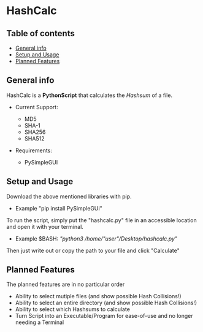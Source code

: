 # HashCalc


## Table of contents
* [General info](#general-info)
* [Setup and Usage](#setup)
* [Planned Features](#updates)

## General info
HashCalc is a **PythonScript** that calculates the *Hashsum* of a file.

* Current Support:
  -  MD5
  -  SHA-1
  -  SHA256
  -  SHA512

* Requirements:
  - PySimpleGUI
	
## Setup and Usage

Download the above mentioned libraries with pip.

* Example "pip install PySimpleGUI"

To run the script, simply put the "hashcalc.py" file in an accessible location and open it with your terminal.

* Example $BASH: *"python3 /home/"user"/Desktop/hashcalc.py"*

Then just write out or copy the path to your file and click "Calculate"

## Planned Features

The planned features are in no particular order

* Ability to select mutiple files (and show possible Hash Collisions!)
* Ability to select an entire directory (and show possible Hash Collisions!)
* Ability to select which Hashsums to calculate
* Turn Script into an Executable/Program for ease-of-use and no longer needing a Terminal
